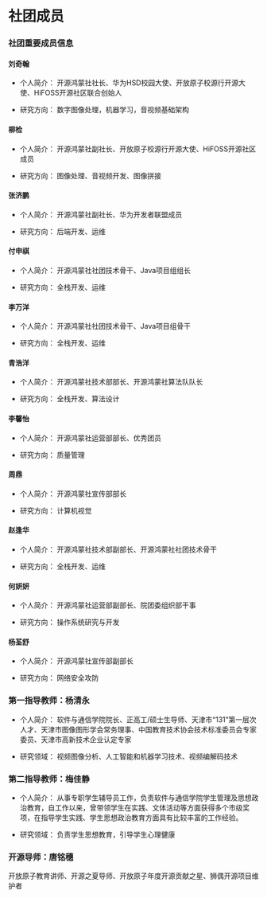 # 社团成员


### 社团重要成员信息

#### 刘奇翰


  * 个人简介：
    开源鸿蒙社社长、华为HSD校园大使、开放原子校源行开源大使、HiFOSS开源社区联合创始人
  
  * 研究方向：
    数字图像处理，机器学习，音视频基础架构
</div>

#### 柳检


* 个人简介：
  开源鸿蒙社副社长、开放原子校源行开源大使、HiFOSS开源社区成员

* 研究方向：
  图像处理、音视频开发、图像拼接

#### 张济鹏


* 个人简介：
  开源鸿蒙社副社长、华为开发者联盟成员

* 研究方向：
  后端开发、运维

#### 付申祺


* 个人简介：
  开源鸿蒙社社团技术骨干、Java项目组组长

* 研究方向：
  全栈开发、运维

#### 李万洋


* 个人简介：
  开源鸿蒙社社团技术骨干、Java项目组骨干

* 研究方向：
  全栈开发、运维


#### 青浩洋

* 个人简介：
  开源鸿蒙社技术部部长、开源鸿蒙社算法队队长

* 研究方向：
  全栈开发、算法设计

#### 李馨怡

* 个人简介：
  开源鸿蒙社运营部部长、优秀团员

* 研究方向：
  质量管理

#### 周鼎

* 个人简介：
  开源鸿蒙社宣传部部长

* 研究方向：
  计算机视觉

#### 赵逢华

* 个人简介：
  开源鸿蒙社技术部副部长、开源鸿蒙社社团技术骨干

* 研究方向：
  全栈开发、运维

#### 何妍妍

* 个人简介：
  开源鸿蒙社运营部副部长、院团委组织部干事

* 研究方向：
  操作系统研究与开发

#### 杨荃舒

* 个人简介：
  开源鸿蒙社宣传部副部长

* 研究方向：
  网络安全攻防

### 第一指导教师：杨清永

* 个人简介：
  软件与通信学院院长、正高工/硕士生导师、天津市“131”第一层次人才、天津市图像图形学会常务理事、中国教育技术协会技术标准委员会专家委员、天津市高新技术企业认定专家

* 研究领域：
  视频图像分析、人工智能和机器学习技术、视频编解码技术

### 第二指导教师：梅佳静

* 个人简介：
  从事专职学生辅导员工作，负责软件与通信学院学生管理及思想政治教育，自工作以来，曾带领学生在实践、文体活动等方面获得多个市级奖项，在指导学生实践、学生思想政治教育方面具有比较丰富的工作经验。

* 研究领域：
  负责学生思想教育，引导学生心理健康

### 开源导师：唐铭穗

开放原子教育讲师、开源之夏导师、开放原子年度开源贡献之星、狮偶开源项目维护者

<!-- #### 2.彭宇立

 <!-- <img src="../public/members/pengyuli.jpg" width="200" height="400" /> -->

<!-- * 个人简介：
  开源鸿蒙社副社长、互联网+国赛团队成员

* 研究方向：
  外贸金融 -->

<!-- #### 4.李彤彤 -->

 <!-- <img src="../public/members/litongtong.jpg" width="200" height="400" /> -->

<!-- * 个人简介：
  开源鸿蒙宣传部部长、华为开发者联盟成员

* 研究方向：
  工艺美术、艺术设计 -->
